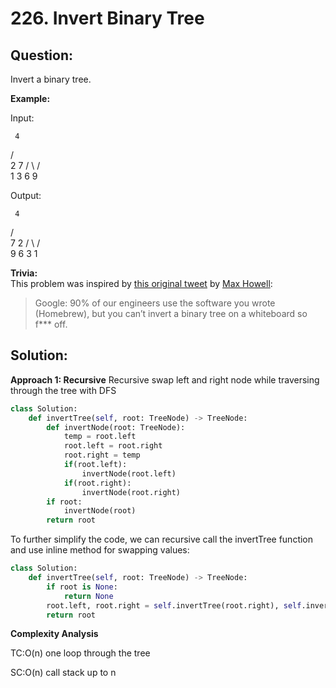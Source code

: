 
# 226. Invert Binary Tree

  

## Question:


Invert a binary tree.

**Example:**

Input:

     4
   /   \
  2     7
 / \   / \
1   3 6   9

Output:

     4
   /   \
  7     2
 / \   / \
9   6 3   1

**Trivia:**  
This problem was inspired by  [this original tweet](https://twitter.com/mxcl/status/608682016205344768)  by  [Max Howell](https://twitter.com/mxcl):

> Google: 90% of our engineers use the software you wrote (Homebrew), but you can’t invert a binary tree on a whiteboard so f*** off.
## Solution:

  

**Approach 1: Recursive**
Recursive swap left and right node while traversing through the tree with DFS
```python
class Solution:
    def invertTree(self, root: TreeNode) -> TreeNode:
        def invertNode(root: TreeNode):
            temp = root.left
            root.left = root.right
            root.right = temp
            if(root.left):
                invertNode(root.left)
            if(root.right):
                invertNode(root.right)
        if root:
            invertNode(root)
        return root
```
To further simplify the code, we can recursive call the invertTree function and use inline method for swapping values: 
```python
class Solution:
    def invertTree(self, root: TreeNode) -> TreeNode:
        if root is None:
            return None
        root.left, root.right = self.invertTree(root.right), self.invertTree(root.left)
        return root
```

**Complexity Analysis**

  

TC:O(n) one loop through the tree


SC:O(n) call stack up to n